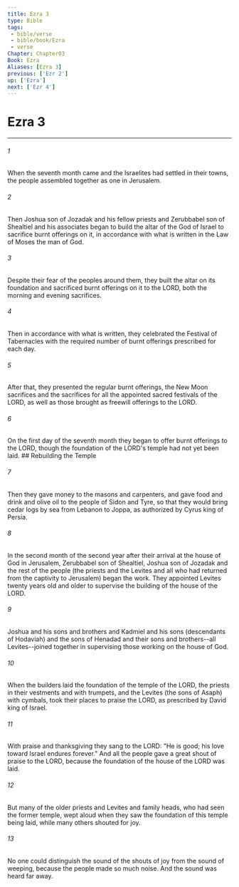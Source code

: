 ```yaml
---
title: Ezra 3
type: Bible
tags:
 - bible/verse
 - bible/book/Ezra
 - verse
Chapter: Chapter03
Book: Ezra
Aliases: [Ezra 3]
previous: ['Ezr 2']
up: ['Ezra']
next: ['Ezr 4']
---
```

# Ezra 3

***


###### 1 
When the seventh month came and the Israelites had settled in their towns, the people assembled together as one in Jerusalem. 

###### 2 
Then Joshua son of Jozadak and his fellow priests and Zerubbabel son of Shealtiel and his associates began to build the altar of the God of Israel to sacrifice burnt offerings on it, in accordance with what is written in the Law of Moses the man of God. 

###### 3 
Despite their fear of the peoples around them, they built the altar on its foundation and sacrificed burnt offerings on it to the LORD, both the morning and evening sacrifices. 

###### 4 
Then in accordance with what is written, they celebrated the Festival of Tabernacles with the required number of burnt offerings prescribed for each day. 

###### 5 
After that, they presented the regular burnt offerings, the New Moon sacrifices and the sacrifices for all the appointed sacred festivals of the LORD, as well as those brought as freewill offerings to the LORD. 

###### 6 
On the first day of the seventh month they began to offer burnt offerings to the LORD, though the foundation of the LORD's temple had not yet been laid. ## Rebuilding the Temple 

###### 7 
Then they gave money to the masons and carpenters, and gave food and drink and olive oil to the people of Sidon and Tyre, so that they would bring cedar logs by sea from Lebanon to Joppa, as authorized by Cyrus king of Persia. 

###### 8 
In the second month of the second year after their arrival at the house of God in Jerusalem, Zerubbabel son of Shealtiel, Joshua son of Jozadak and the rest of the people (the priests and the Levites and all who had returned from the captivity to Jerusalem) began the work. They appointed Levites twenty years old and older to supervise the building of the house of the LORD. 

###### 9 
Joshua and his sons and brothers and Kadmiel and his sons (descendants of Hodaviah) and the sons of Henadad and their sons and brothers--all Levites--joined together in supervising those working on the house of God. 

###### 10 
When the builders laid the foundation of the temple of the LORD, the priests in their vestments and with trumpets, and the Levites (the sons of Asaph) with cymbals, took their places to praise the LORD, as prescribed by David king of Israel. 

###### 11 
With praise and thanksgiving they sang to the LORD: "He is good; his love toward Israel endures forever." And all the people gave a great shout of praise to the LORD, because the foundation of the house of the LORD was laid. 

###### 12 
But many of the older priests and Levites and family heads, who had seen the former temple, wept aloud when they saw the foundation of this temple being laid, while many others shouted for joy. 

###### 13 
No one could distinguish the sound of the shouts of joy from the sound of weeping, because the people made so much noise. And the sound was heard far away. 
